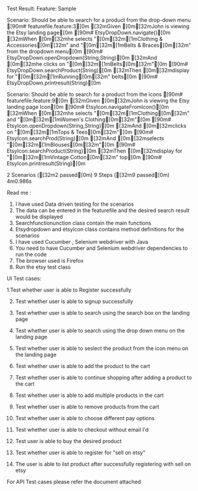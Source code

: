 Test Result:
Feature: Sample

  Scenario: Should be able to search for a product from the drop-down menu               [90m# featurefile.feature:3[0m
    [32mGiven [0m[32mJohn is viewing the Etsy landing page[0m                                          [90m# EtsyDropDown.navigate()[0m
    [32mWhen [0m[32mhe selects "[0m[32m[1mClothing & Accessories[0m[32m" and "[0m[32m[1mBelts & Braces[0m[32m" from the dropdown menu[0m [90m# EtsyDropDown.openDropdown(String,String)[0m
    [32mAnd [0m[32mhe clicks on "[0m[32m[1mBelts[0m[32m"[0m                                                             [90m# EtsyDropDown.searchProduct(String)[0m
    [32mThen [0m[32mdisplay for "[0m[32m[1mRunning[0m[32m" belts[0m                                                     [90m# EtsyDropDown.printresult(String)[0m

  Scenario: Should be able to search for a product from the icons [90m# featurefile.feature:9[0m
    [32mGiven [0m[32mJohn is viewing the Etsy landing page Icon[0m              [90m# EtsyIcon.navigateFromIcon()[0m
    [32mWhen [0m[32mhe selects "[0m[32m[1mClothing[0m[32m" and  "[0m[32m[1mWomen's Clothing[0m[32m"[0m            [90m# EtsyIcon.openDropdown(String,String)[0m
    [32mAnd [0m[32mclicks on "[0m[32m[1mTops & Tees[0m[32m"[0m                                   [90m# EtsyIcon.searchProd(String)[0m
    [32mAnd [0m[32mselects "[0m[32m[1mBlouses[0m[32m"[0m                                         [90m# EtsyIcon.searchProduct(String)[0m
    [32mThen [0m[32mdisplay for "[0m[32m[1mVintage Cotton[0m[32m" top[0m                         [90m# EtsyIcon.printresult(String)[0m

2 Scenarios ([32m2 passed[0m)
9 Steps ([32m9 passed[0m)
4m0.986s

Read me :

1. I have used Data driven testing for the scenarios
2. The data can be entered in the featurefile and the desired search result would be displayed
3. Searchfunctionunction class contain the main functions
4. Etsydropdown and etsyicon class contains method definitions for the scenarios
5. I have used Cucumber , Selenium webdriver with Java
6. You need to have Cucumber and Selenium webdriver dependencies to run the code
7. The browser used is Firefox
8. Run the  etsy test class


UI Test cases:

1.Test whether user is able to Register successfully

2. Test whether user is able to signup successfully
 
3. Test whether user is able to search using the search box on the landing page

4. Test whether user is able to search using the drop down menu on the landing page

5. Test whether user is able to seslect the product from the icon menu on the landing page

6. Test whether user is able to add the product to the cart

7. Test whether user is able to continue shopping after adding a product  to the cart

8. Test whether user is able to add multiple products in the cart

9. Test whether user is able to remove products from the cart

10. Test whether user is able to choose different pay options 

11. Test whether user is able to checkout without email I'd

12. Test user is able to buy the desired product

13. Test whether user is able to register for "sell on etsy"

14. The user is able to list product after successfully registering with sell on etsy


For API Test cases please refer the document attached
